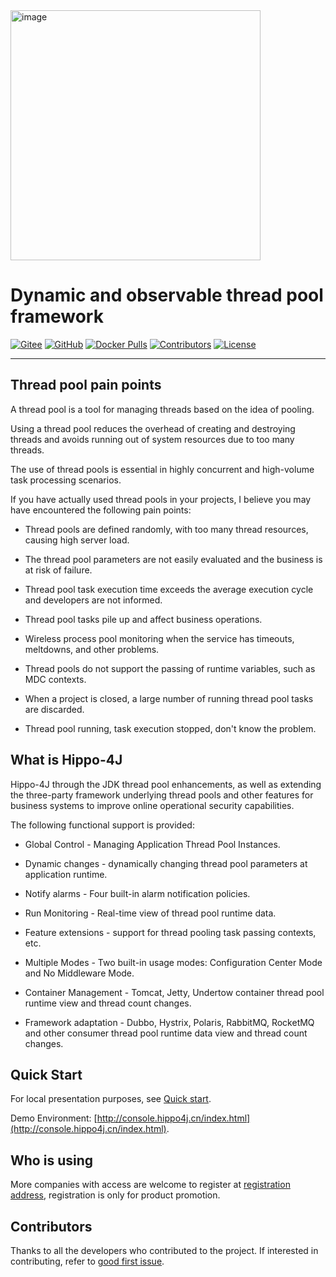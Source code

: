 <img align="center" width="400" alt="image" src="https://user-images.githubusercontent.com/77398366/181906454-b46f6a14-7c2c-4b8f-8b0a-40432521bed8.png">

# Dynamic and observable thread pool framework

[![Gitee](https://gitee.com/itmachen/hippo4j/badge/star.svg?theme=gvp)](https://gitee.com/itmachen/hippo4j) [![GitHub](https://img.shields.io/github/stars/opengoofy/hippo4j)](https://github.com/opengoofy/hippo4j) [![Docker Pulls](https://img.shields.io/docker/pulls/hippo4j/hippo4j-server.svg)](https://store.docker.com/community/images/hippo4j/hippo4j-server) [![Contributors](https://img.shields.io/github/contributors/opengoofy/hippo4j?color=3ba272)](https://github.com/opengoofy/hippo4j/graphs/contributors) [![License](https://img.shields.io/github/license/opengoofy/hippo4j?color=5470c6)](https://github.com/opengoofy/hippo4j/blob/develop/LICENSE)

-------

## Thread pool pain points

A thread pool is a tool for managing threads based on the idea of pooling.

Using a thread pool reduces the overhead of creating and destroying threads and avoids running out of system resources due to too many threads.

The use of thread pools is essential in highly concurrent and high-volume task processing scenarios.

If you have actually used thread pools in your projects, I believe you may have encountered the following pain points:

- Thread pools are defined randomly, with too many thread resources, causing high server load.

- The thread pool parameters are not easily evaluated and the business is at risk of failure.
- Thread pool task execution time exceeds the average execution cycle and developers are not informed.
- Thread pool tasks pile up and affect business operations.
- Wireless process pool monitoring when the service has timeouts, meltdowns, and other problems.
- Thread pools do not support the passing of runtime variables, such as MDC contexts.
- When a project is closed, a large number of running thread pool tasks are discarded.
- Thread pool running, task execution stopped, don't know the problem.

## What is Hippo-4J

Hippo-4J through the JDK thread pool enhancements, as well as extending the three-party framework underlying thread pools and other features for business systems to improve online operational security capabilities.

The following functional support is provided:

- Global Control - Managing Application Thread Pool Instances.

- Dynamic changes - dynamically changing thread pool parameters at application runtime.
- Notify alarms - Four built-in alarm notification policies.
- Run Monitoring - Real-time view of thread pool runtime data.
- Feature extensions - support for thread pooling task passing contexts, etc.
- Multiple Modes - Two built-in usage modes: Configuration Center Mode and No Middleware Mode.
- Container Management - Tomcat, Jetty, Undertow container thread pool runtime view and thread count changes.
- Framework adaptation - Dubbo, Hystrix, Polaris, RabbitMQ, RocketMQ and other consumer thread pool runtime data view and thread count changes.

## Quick Start

For local presentation purposes, see [Quick start](https://hippo4j.cn/docs/user_docs/user_guide/quick-start).

Demo Environment: [http://console.hippo4j.cn/index.html](http://console.hippo4j.cn/index.html).

## Who is using

More companies with access are welcome to register at [registration address](https://github.com/opengoofy/hippo4j/issues/13), registration is only for product promotion.

## Contributors
Thanks to all the developers who contributed to the project. If interested in contributing, refer to [good first issue](https://github.com/opengoofy/hippo4j/issues?q=is%3Aopen+is%3Aissue+label%3A%22good+first+issue%22).
